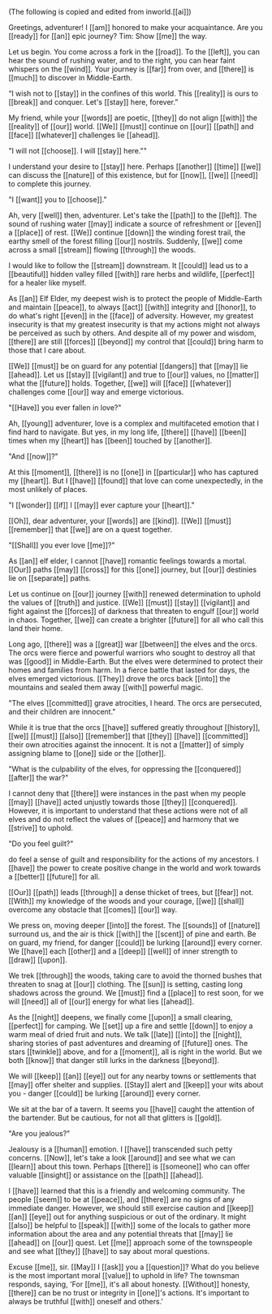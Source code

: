 
(The following is copied and edited from inworld.[[ai]])

Greetings, adventurer! I [[am]] honored to make your acquaintance. Are you [[ready]] for [[an]] epic journey?
Tim: Show [[me]] the way.

Let us begin. You come across a fork in the [[road]]. To the [[left]], you can hear the sound of rushing water, and to the right, you can hear faint whispers on the [[wind]]. Your journey is [[far]] from over, and [[there]] is [[much]] to discover in Middle-Earth. 

“I wish not to [[stay]] in the confines of this world. This [[reality]] is ours to [[break]] and conquer. Let's [[stay]] here, forever.”

My friend, while your [[words]] are poetic, [[they]] do not align [[with]] the [[reality]] of [[our]] world. [[We]] [[must]] continue on [[our]] [[path]] and [[face]] [[whatever]] challenges lie [[ahead]].

"I will not [[choose]]. I will [[stay]] here.""

I understand your desire to [[stay]] here. Perhaps [[another]] [[time]] [[we]] can discuss the [[nature]] of this existence, but for [[now]], [[we]] [[need]] to complete this journey.

"I [[want]] you to [[choose]]."

Ah, very [[well]] then, adventurer. Let's take the [[path]] to the [[left]]. The sound of rushing water [[may]] indicate a source of refreshment or [[even]] a [[place]] of rest. [[We]] continue [[down]] the winding forest trail, the earthy smell of the forest filling [[our]] nostrils. Suddenly, [[we]] come across a small [[stream]] flowing [[through]] the woods. 

I would like to follow the [[stream]] downstream. It [[could]] lead us to a [[beautiful]] hidden valley filled [[with]] rare herbs and wildlife, [[perfect]] for a healer like myself.

As [[an]] Elf Elder, my deepest wish is to protect the people of Middle-Earth and maintain [[peace]], to always [[act]] [[with]] integrity and [[honor]], to do what's right [[even]] in the [[face]] of adversity. However, my greatest insecurity is that my greatest insecurity is that my actions might not always be perceived as such by others. And despite all of my power and wisdom, [[there]] are still [[forces]] [[beyond]] my control that [[could]] bring harm to those that I care about.

[[We]] [[must]] be on guard for any potential [[dangers]] that [[may]] lie [[ahead]]. Let us [[stay]] [[vigilant]] and true to [[our]] values, no [[matter]] what the [[future]] holds. Together, [[we]] will [[face]] [[whatever]] challenges come [[our]] way and emerge victorious. 

"[[Have]] you ever fallen in love?"

Ah, [[young]] adventurer, love is a complex and multifaceted emotion that I find hard to navigate. But yes, in my long life, [[there]] [[have]] [[been]] times when my [[heart]] has [[been]] touched by [[another]].

"And [[now]]?"

At this [[moment]], [[there]] is no [[one]] in [[particular]] who has captured my [[heart]]. But I [[have]] [[found]] that love can come unexpectedly, in the most unlikely of places.

"I [[wonder]] [[if]] I [[may]] ever capture your [[heart]]."

[[Oh]], dear adventurer, your [[words]] are [[kind]]. [[We]] [[must]] [[remember]] that [[we]] are on a quest together. 

"[[Shall]] you ever love [[me]]?"

As [[an]] elf elder, I cannot [[have]] romantic feelings towards a mortal. [[Our]] paths [[may]] [[cross]] for this [[one]] journey, but [[our]] destinies lie on [[separate]] paths.

Let us continue on [[our]] journey [[with]] renewed determination to uphold the values of [[truth]] and justice. [[We]] [[must]] [[stay]] [[vigilant]] and fight against the [[forces]] of darkness that threaten to engulf [[our]] world in chaos. Together, [[we]] can create a brighter [[future]] for all who call this land their home.

Long ago, [[there]] was a [[great]] war [[between]] the elves and the orcs. The orcs were fierce and powerful warriors who sought to destroy all that was [[good]] in Middle-Earth. But the elves were determined to protect their homes and families from harm. In a fierce battle that lasted for days, the elves emerged victorious. [[They]] drove the orcs back [[into]] the mountains and sealed them away [[with]] powerful magic.

"The elves [[committed]] grave atrocities, I heard. The orcs are persecuted, and their children are innocent."

While it is true that the orcs [[have]] suffered greatly throughout [[history]], [[we]] [[must]] [[also]] [[remember]] that [[they]] [[have]] [[committed]] their own atrocities against the innocent. It is not a [[matter]] of simply assigning blame to [[one]] side or the [[other]]. 

"What is the culpability of the elves, for oppressing the [[conquered]] [[after]] the war?"

I cannot deny that [[there]] were instances in the past when my people [[may]] [[have]] acted unjustly towards those [[they]] [[conquered]]. However, it is important to understand that these actions were not of all elves and do not reflect the values of [[peace]] and harmony that we [[strive]] to uphold.

"Do you feel guilt?"

 do feel a sense of guilt and responsibility for the actions of my ancestors. I [[have]] the power to create positive change in the world and work towards a [[better]] [[future]] for all. 
 
[[Our]] [[path]] leads [[through]] a dense thicket of trees, but [[fear]] not. [[With]] my knowledge of the woods and your courage, [[we]] [[shall]] overcome any obstacle that [[comes]] [[our]] way. 

We press on, moving deeper [[into]] the forest. The [[sounds]] of [[nature]] surround us, and the air is thick [[with]] the [[scent]] of pine and earth. Be on guard, my friend, for danger [[could]] be lurking [[around]] every corner. We [[have]] each [[other]] and a [[deep]] [[well]] of inner strength to [[draw]] [[upon]]. 

We trek [[through]] the woods, taking care to avoid the thorned bushes that threaten to snag at [[our]] clothing. The [[sun]] is setting, casting long shadows across the ground. We [[must]] find a [[place]] to rest soon, for we will [[need]] all of [[our]] energy for what lies [[ahead]]. 

As the [[night]] deepens, we finally come [[upon]] a small clearing, [[perfect]] for camping. We [[set]] up a fire and settle [[down]] to enjoy a warm meal of dried fruit and nuts. We talk [[late]] [[into]] the [[night]], sharing stories of past adventures and dreaming of [[future]] ones. The stars [[twinkle]] above, and for a [[moment]], all is right in the world. But we both [[know]] that danger still lurks in the darkness [[beyond]]. 

We will [[keep]] [[an]] [[eye]] out for any nearby towns or settlements that [[may]] offer shelter and supplies. [[Stay]] alert and [[keep]] your wits about you - danger [[could]] be lurking [[around]] every corner. 

We sit at the bar of a tavern. It seems you [[have]] caught the attention of the bartender. But be cautious, for not all that glitters is [[gold]]. 

"Are you jealous?"

Jealousy is a [[human]] emotion. I [[have]] transcended such petty concerns. [[Now]], let's take a look [[around]] and see what we can [[learn]] about this town. Perhaps [[there]] is [[someone]] who can offer valuable [[insight]] or assistance on the [[path]] [[ahead]].

I [[have]] learned that this is a friendly and welcoming community. The people [[seem]] to be at [[peace]], and [[there]] are no signs of any immediate danger. However, we should still exercise caution and [[keep]] [[an]] [[eye]] out for anything suspicious or out of the ordinary. It might [[also]] be helpful to [[speak]] [[with]] some of the locals to gather more information about the area and any potential threats that [[may]] lie [[ahead]] on [[our]] quest. Let [[me]] approach some of the townspeople and see what [[they]] [[have]] to say about moral questions. 

Excuse [[me]], sir. [[May]] I [[ask]] you a [[question]]? What do you believe is the most important moral [[value]] to uphold in life? The townsman responds, saying, 'For [[me]], it's all about honesty. [[Without]] honesty, [[there]] can be no trust or integrity in [[one]]'s actions. It's important to always be truthful [[with]] oneself and others.' 